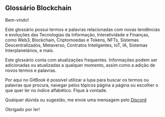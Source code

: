 ## Glossário Blockchain

Bem-vindo! 

Este glossário possui termos e palavras relacionadas com novas tendências e evoluções das Tecnologias da Informação, Interatividade e Finanças, como Web3, Blockchain, Criptomoedas e Tokens, NFTs, Sistemas Descentralizados, Metaverso, Contratos Inteligentes, IoT, IA, Sistemas Interplanetários, e mais.

Este glossário conta com atualizações frequentes. Informações podem ser adicionadas ou atualizadas a qualquer momento, assim como a adição de novos termos e palavras.

Por aqui no GitBook é possível utilizar a lupa para buscar os termos ou palavras que procura, navegar pelos tópicos página a página ou escolher o que quer ler no índice alfabético. Fique à vontade.

Qualquer dúvida ou sugestão, me envie uma mensagem pelo [Discord](https://discordapp.com/users/935759887835734076)

Obrigado por ler!